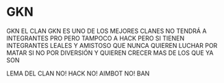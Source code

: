 # GKN
GKN EL CLAN GKN ES UNO DE LOS MEJORES CLANES NO TENDRÁ A INTEGRANTES PRO PERO TAMPOCO A HACK PERO SI TIENEN INTEGRANTES LEALES Y AMISTOSO QUE NUNCA QUIEREN LUCHAR POR MATAR SI NO POR DIVERSIÓN Y QUIEREN CRECER MAS DE LOS QUE YA SON

LEMA DEL CLAN 
     NO! HACK 
     NO! AIMBOT 
     NO! BAN
